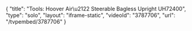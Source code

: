 {
    "title": "Tools: Hoover Air\u2122 Steerable Bagless Upright UH72400",
    "type": "solo",
    "layout": "iframe-static",
    "videoId": "3787706",
    "url": "\/tvpembed\/3787706"
}